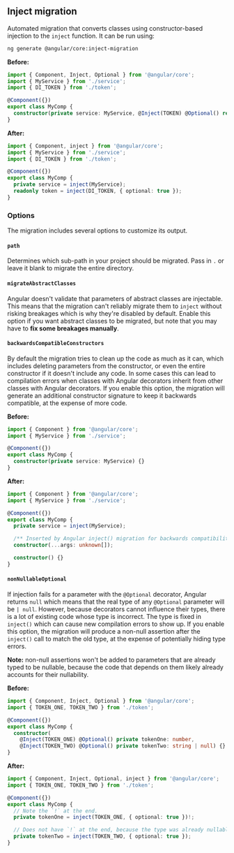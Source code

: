 ## Inject migration
Automated migration that converts classes using constructor-based injection to the `inject`
function. It can be run using:

```bash
ng generate @angular/core:inject-migration
```

**Before:**
```typescript
import { Component, Inject, Optional } from '@angular/core';
import { MyService } from './service';
import { DI_TOKEN } from './token';

@Component({})
export class MyComp {
  constructor(private service: MyService, @Inject(TOKEN) @Optional() readonly token: string) {}
}
```

**After:**
```typescript
import { Component, inject } from '@angular/core';
import { MyService } from './service';
import { DI_TOKEN } from './token';

@Component({})
export class MyComp {
  private service = inject(MyService);
  readonly token = inject(DI_TOKEN, { optional: true });
}
```

### Options
The migration includes several options to customize its output.

#### `path`
Determines which sub-path in your project should be migrated. Pass in `.` or leave it blank to
migrate the entire directory.

#### `migrateAbstractClasses`
Angular doesn't validate that parameters of abstract classes are injectable. This means that the
migration can't reliably migrate them to `inject` without risking breakages which is why they're
disabled by default. Enable this option if you want abstract classes to be migrated, but note
that you may have to **fix some breakages manually**.

#### `backwardsCompatibleConstructors`
By default the migration tries to clean up the code as much as it can, which includes deleting
parameters from the constructor, or even the entire constructor if it doesn't include any code.
In some cases this can lead to compilation errors when classes with Angular decorators inherit from
other classes with Angular decorators. If you enable this option, the migration will generate an
additional constructor signature to keep it backwards compatible, at the expense of more code.

**Before:**
```typescript
import { Component } from '@angular/core';
import { MyService } from './service';

@Component({})
export class MyComp {
  constructor(private service: MyService) {}
}
```

**After:**
```typescript
import { Component } from '@angular/core';
import { MyService } from './service';

@Component({})
export class MyComp {
  private service = inject(MyService);

  /** Inserted by Angular inject() migration for backwards compatibility */
  constructor(...args: unknown[]);

  constructor() {}
}
```

#### `nonNullableOptional`
If injection fails for a parameter with the `@Optional` decorator, Angular returns `null` which
means that the real type of any `@Optional` parameter will be `| null`. However, because decorators
cannot influence their types, there is a lot of existing code whose type is incorrect. The type is
fixed in `inject()` which can cause new compilation errors to show up. If you enable this option,
the migration will produce a non-null assertion after the `inject()` call to match the old type,
at the expense of potentially hiding type errors.

**Note:** non-null assertions won't be added to parameters that are already typed to be nullable,
because the code that depends on them likely already accounts for their nullability.

**Before:**
```typescript
import { Component, Inject, Optional } from '@angular/core';
import { TOKEN_ONE, TOKEN_TWO } from './token';

@Component({})
export class MyComp {
  constructor(
    @Inject(TOKEN_ONE) @Optional() private tokenOne: number,
    @Inject(TOKEN_TWO) @Optional() private tokenTwo: string | null) {}
}
```

**After:**
```typescript
import { Component, Inject, Optional, inject } from '@angular/core';
import { TOKEN_ONE, TOKEN_TWO } from './token';

@Component({})
export class MyComp {
  // Note the `!` at the end.
  private tokenOne = inject(TOKEN_ONE, { optional: true })!;

  // Does not have `!` at the end, because the type was already nullable.
  private tokenTwo = inject(TOKEN_TWO, { optional: true });
}
```
